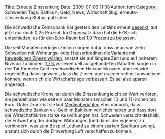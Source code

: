 Title: Erneute Zinssenkung
Date: 2009-07-03 11:08
Author: tom
Category: Schweden
Tags: Baltikum, Geld, News, Wirtschaft
Slug: erneute-zinssenkung
Status: published

Die schwedische Zentralbank hat gestern den Leitzins erneut
[gesenkt](http://www.dn.se/ekonomi/reporantan-sanks-1.903291), auf jetzt
nur noch 0,25 Prozent. Im Gegensatz dazu hat die EZB sich entschieden,
es für den Euro-Raum bei 1,0 Prozent zu
[belassen](http://www.spiegel.de/wirtschaft/0,1518,633938,00.html).

Die seit Monaten geringen Zinsen sorgen dafür, dass neun von zehn
Schweden mit Wohnungs- oder Häuserkrediten die Variante mit [beweglichen
Zinsen
wählen](http://www.dn.se/ekonomi/rorlig-bolaneranta-rekordpopulart-1.904195),
anstatt sie auf längere Zeit (und auf höherem Niveau) zu binden.
[1,7%](http://lan.compricer.se/rates.php) vor eventuell ausgehandelten
Rabatten sorgen in der Tat für mehr Geld in schwedischen
Haushaltskassen, aber es wird regelmäßig davor gewarnt, dass die Zinsen
auch wieder schnell anwachsen können, wenn sich die Wirtschaftslage
verbessert. Es sei also sparen angesagt.

Die schwedische Krone hat durch die Zinssenkung leicht an Wert verloren,
sie pendelt aber wie seit ein paar Monaten zwischen 10 und 11 Kronen pro
Euro. Unter Druck ist sie laut
[Medienberichten](http://www.dn.se/ekonomi/fortsatt-oro-for-baltisk-devalvering-1.879990)
eher dadurch, dass schwedische Banken viel Geld im Baltikum verliehen
haben und dass dort die Wirtschaftskrise starke Auswirkungen hat.
Schweden versucht deshalb, die Entwertung der dortigen Währungen (und
damit der eigenen) zu verhindern, was zum Beispiel Lettland zu einem
starken Sparkurs zwingt, anstatt sich durch die Entwertung Luft
verschaffen zu können.

